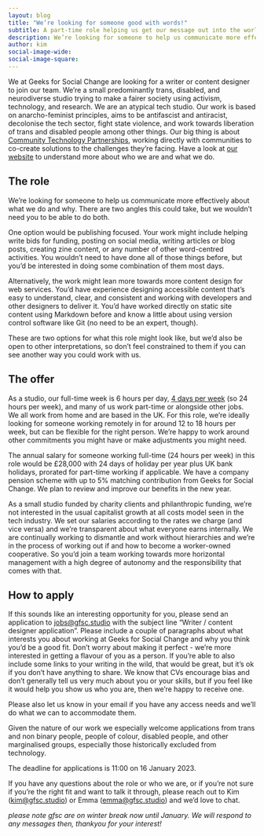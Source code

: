 ```yaml
---
layout: blog
title: "We’re looking for someone good with words!"
subtitle: A part-time role helping us get our message out into the world
description: We’re looking for someone to help us communicate more effectively about what we do and why. This could take a few different forms and we're interested in people with skills in things like bid writing, authoring articles, social media posts or accessible content design for the web. You don't need to have all these skills are we're open to your interpretations of what this role might look like.
author: kim
social-image-wide: 
social-image-square: 
---
```


We at Geeks for Social Change are looking for a writer or content designer to join our team. We’re a small predominantly trans, disabled, and neurodiverse studio trying to make a fairer society using activism, technology, and research. We are an atypical tech studio. Our work is based on anarcho-feminist principles, aims to be antifascist and antiracist, decolonise the tech sector, fight state violence, and work towards liberation of trans and disabled people among other things. Our big thing is about [Community Technology Partnerships](https://gfsc.studio/2022/10/11/national-network-community-technology-partnerships.html), working directly with communities to co-create solutions to the challenges they’re facing. Have a look at [our website](https://gfsc.studio/) to understand more about who we are and what we do.

## The role

We’re looking for someone to help us communicate more effectively about what we do and why. There are two angles this could take, but we wouldn’t need you to be able to do both.

One option would be publishing focused. Your work might include helping write bids for funding, posting on social media, writing articles or blog posts, creating zine content, or any number of other word-centred activities. You wouldn’t need to have done all of those things before, but you’d be interested in doing some combination of them most days.

Alternatively, the work might lean more towards more content design for web services. You’d have experience designing accessible content that’s easy to understand, clear, and consistent and working with developers and other designers to deliver it. You’d have worked directly on static site content using Markdown before and know a little about using version control software like Git (no need to be an expert, though).

These are two options for what this role might look like, but we’d also be open to other interpretations, so don’t feel constrained to them if you can see another way you could work with us.

## The offer

As a studio, our full-time week is 6 hours per day, [4 days per week](https://www.4dayweek.co.uk/) (so 24 hours per week), and many of us work part-time or alongside other jobs. We all work from home and are based in the UK. For this role, we’re ideally looking for someone working remotely in for around 12 to 18 hours per week, but can be flexible for the right person. We’re happy to work around other commitments you might have or make adjustments you might need.

The annual salary for someone working full-time (24 hours per week) in this role would be £28,000 with 24 days of holiday per year plus UK bank holidays, prorated for part-time working if applicable. We have a company pension scheme with up to 5% matching contribution from Geeks for Social Change. We plan to review and improve our benefits in the new year.

As a small studio funded by charity clients and philanthropic funding, we’re not interested in the usual capitalist growth at all costs model seen in the tech industry. We set our salaries according to the rates we charge (and vice versa) and we’re transparent about what everyone earns internally. We are continually working to dismantle and work without hierarchies and we’re in the process of working out if and how to become a worker-owned cooperative. So you’d join a team working towards more horizontal management with a high degree of autonomy and the responsibility that comes with that.

## How to apply

If this sounds like an interesting opportunity for you, please send an application to jobs@gfsc.studio with the subject line “Writer / content designer application”. Please include a couple of paragraphs about what interests you about working at Geeks for Social Change and why you think you’d be a good fit. Don’t worry about making it perfect - we’re more interested in getting a flavour of you as a person. If you’re able to also include some links to your writing in the wild, that would be great, but it’s ok if you don’t have anything to share. We know that CVs encourage bias and don’t generally tell us very much about you or your skills, but if you feel like it would help you show us who you are, then we’re happy to receive one.

Please also let us know in your email if you have any access needs and we’ll do what we can to accommodate them.

Given the nature of our work we especially welcome applications from trans and non binary people, people of colour, disabled people, and other marginalised groups, especially those historically excluded from technology.

The deadline for applications is 11:00 on 16 January 2023.

If you have any questions about the role or who we are, or if you’re not sure if you’re the right fit and want to talk it through, please reach out to Kim (kim@gfsc.studio) or Emma (emma@gfsc.studio) and we’d love to chat.

*please note gfsc are on winter break now until January. We will respond to any messages then, thankyou for your interest!*

